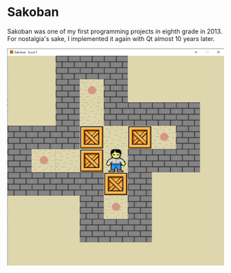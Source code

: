 # Sakoban
Sakoban was one of my first programming projects in eighth grade in 2013.  
For nostalgia's sake, I implemented it again with Qt almost 10 years later.

<img src="/doc/sakoban.png" alt="Sakoban_Screenshot" width="500" height="500">
